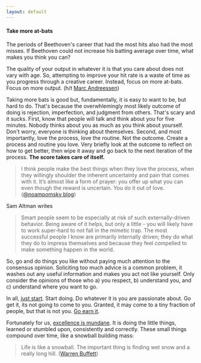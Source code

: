 ```yaml
---
layout: default
---
```


#### Take more at-bats

The periods of Beethoven's career that had the most hits also had the most misses. If Beethoven could not increase his batting average over time, what makes you think you can? 

The quality of your output in whatever it is that you care about does not vary with age. So, attempting to improve your hit rate is a waste of time as you progress through a creative career. Instead, focus on more at-bats. Focus on more output. (h/t [Marc Andreessen](https://pmarchive.com/age_and_the_entrepreneur.html))

Taking more bats is good but, fundamentally, it is easy to want to be, but hard to do. That's because the overwhlemingly most likely outcome of doing is rejection, imperfection, and judgment from others. That's scary and it sucks. First, know that people will talk and think about you for five minutes. Nobody thinks about you as much as you think about yourself. Don't worry, everyone is thinking about themselves. Second, and most importantly, love the process, love the routine. Not the outcome. Create a process and routine you love. Very briefly look at the outcome to reflect on how to get better, then wipe it away and go back to the next iteration of the process. **The score takes care of itself.**

> I think people make the best things when they love the process, when they willingly shoulder the inherent uncertainty and pain that comes with it. It’s almost like a form of prayer: you offer up what you can even though the reward is uncertain. You do it out of love. ([@noampomsky blog](https://ava.substack.com/p/effort
))

Sam Altman writes 
> Smart people seem to be especially at risk of such externally-driven behavior. Being aware of it helps, but only a little - you will likely have to work super-hard to not fall in the mimetic trap. The most successful people I know are primarily internally driven; they do what they do to impress themselves and because they feel compelled to make something happen in the world.

So, go and do things you like without paying much attention to the consensus opinion. Soliciting too much advice is a common problem, it washes out any useful information and makes you act not like yourself. Only consider the opinions of those who a) you respect, b) understand you, and c) understand where you want to go.

In all, [just start](https://twitter.com/bpoppenheimer/status/1647000062617088000). Start doing. Do whatever it is you are passionate about. Go get it, its not going to come to you. Granted, it may come to a tiny fraction of people, but that is not you. [Go earn it](https://blakeir.com/60e3b62d0f274edf8a9cf39b0cc2f26d). 

Fortunately for us, [excellence is mundane](https://academics.hamilton.edu/documents/themundanityofexcellence.pdf). It is doing the little things, learned or stumbled upon, consistently and correctly. These small things compound over time, like a snowball building mass: 

> Life is like a snowball. The important thing is finding wet snow and a really long hill. ([Warren Buffett](https://www.goodreads.com/en/book/show/2054761))



